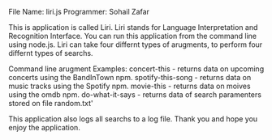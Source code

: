 File Name: liri.js
Programmer: Sohail Zafar

This is application is called Liri. Liri stands for Language Interpretation and Recognition Interface.
You can run this application from the command line using node.js. Liri can take four differnt types of arugments,
to perform four differnt types of searchs.

Command line arugment Examples:
    concert-this <artist>  - returns data on upcoming concerts using the BandInTown npm.
    spotify-this-song <track> - returns data on music tracks using the Spotify npm.
    movie-this <name of movie> - returns data on moives using the omdb npm.
    do-what-it-says - returns data of search paramenters stored on file random.txt'

This application also logs all searchs to a log file.
Thank you and hope you enjoy the application.